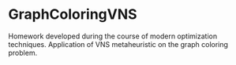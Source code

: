 # GraphColoringVNS
Homework developed during the course of modern optimization techniques.  Application of VNS metaheuristic on the graph coloring problem.
